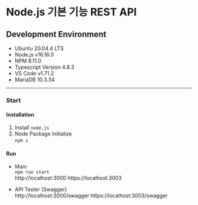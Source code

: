 # Node.js 기본 기능 REST API


## Development Environment

* Ubuntu        20.04.4 LTS
* Node.js       v16.16.0
* NPM           8.11.0
* Typescript    Version 4.8.3
* VS Code       v1.71.2
* MariaDB       10.3.34

*****

### Start

#### Installation

1. Install `node.js`
2. Node Package Initialize    
   `npm i`

#### Run

* Main  
`npm run start`  
http://localhost:3000
https://localhost:3003

* API Tester (Swagger)  
http://localhost:3000/swagger
https://localhost:3003/swagger